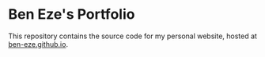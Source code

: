 # Ben Eze's Portfolio

This repository contains the source code for my personal website, hosted at [ben-eze.github.io](https://ben-eze.github.io).